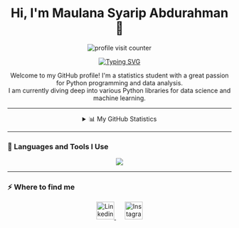 <h1 align="center">Hi, I'm Maulana Syarip Abdurahman 👋</h1>

<p align="center">
  <img src="https://komarev.com/ghpvc/?username=maulanasyaa&label=Profile%20views&color=0e75b6&style=flat" alt="profile visit counter" />
</p>

<p align="center">
  <a href="https://git.io/typing-svg">
    <img src="https://readme-typing-svg.herokuapp.com?font=Fira+Code&size=20&pause=1000&color=00BFFF&center=true&vCenter=true&width=435&lines=Statistics+Student;Python+Learner;Data+Enthusiast" alt="Typing SVG" />
  </a>
</p>

<p align="center">
  Welcome to my GitHub profile! I'm a statistics student with a great passion for Python programming and data analysis. <br/>
  I am currently diving deep into various Python libraries for data science and machine learning.
  </p>

---

<details align="center">
  <summary>📊 My GitHub Statistics</summary>
  <br>
  <table border="0" cellpadding="0" cellspacing="0">
    <tr>
      <td valign="middle">
        <img src="https://github-readme-stats.vercel.app/api/top-langs?username=maulanasyaa&theme=ayu-mirage&show_icons=true&hide_border=true&layout=compact" alt="Top Languages" />
      </td>
      <td width="20"></td> <td valign="middle">
        <img src="https://github-readme-stats.vercel.app/api?username=maulanasyaa&theme=ayu-mirage&show_icons=true&hide_border=true&count_private=false" alt="GitHub Stats" />
      </td>
    </tr>
    <tr>
      <td colspan="3" align="center">
        <br>
        <img src="https://github-readme-streak-stats.herokuapp.com?user=maulanasyaa&theme=ayu-mirage&hide_border=true" alt="GitHub Streak" />
      </td>
    </tr>
     <tr>
      <td colspan="3" align="center">
        <br>
        <img src="https://github-profile-trophy.vercel.app/?username=maulanasyaa&theme=ayu-mirage&no-frame=true&no-bg=true&margin-w=4" alt="GitHub Trophies" />
      </td>
    </tr>
  </table>
</details>

---

### 🚀 Languages and Tools I Use

<p align="center">
  <img src="https://skillicons.dev/icons?i=python,html,css,javascript,git,github,vscode" />
</p>

---

### ⚡ Where to find me

<p align="center">
  <a href="https://www.linkedin.com/in/maulanasyaripabdurahman" target="_blank">
    <img src="https://skillicons.dev/icons?i=linkedin" height="40" alt="Linkedin" />
  </a>
  &nbsp;&nbsp;&nbsp;&nbsp;
  <a href="https://www.instagram.com/maulanasyaa_" target="_blank">
    <img src="https://skillicons.dev/icons?i=instagram" height="40" alt="Instagram" />
  </a>
</p>
